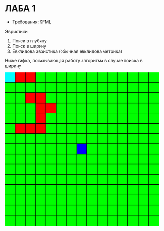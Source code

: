 # ЛАБА 1

* Требования: SFML

Эвристики
1. Поиск в глубину
2. Поиск в ширину
3. Евклидова эвристика (обычная евклидова метрика)

Ниже гифка, показывающая работу алгоритма в случае поиска в ширину

![WTFITDOESNTWORK](Пример.gif)